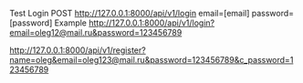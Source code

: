 Test Login
POST http://127.0.0.1:8000/api/v1/login
email=[email]
password=[password]
Example http://127.0.0.1:8000/api/v1/login?email=oleg12@mail.ru&password=123456789

http://127.0.0.1:8000/api/v1/register?name=oleg&email=oleg123@mail.ru&password=123456789&c_password=123456789
